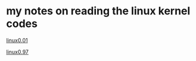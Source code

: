 # my notes on reading the linux kernel codes

[linux0.01](linux0.01/mynotes/notes.ipynb)

[linux0.97](linux0.97/mynotes/mynotes.ipynb)